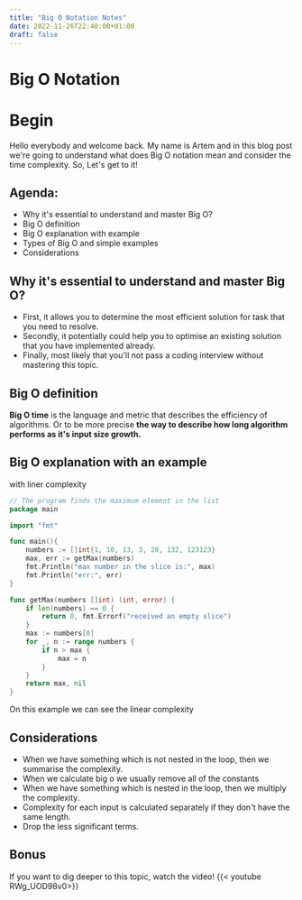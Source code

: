 ```yaml
---
title: "Big O Notation Notes"
date: 2022-11-26T22:40:00+01:00
draft: false 
---
```

# Big O Notation
# Begin

Hello everybody and welcome back. My name is Artem and in this blog post we're going to understand what does Big O notation mean and consider the time complexity. So, Let's get to it!

## Agenda:
- Why it's essential to understand and master Big O?
- Big O definition
- Big O explanation with example
- Types of Big O and simple examples
- Considerations


## Why it's essential to understand and master Big O?
- First, it allows you to determine the most efficient solution for task that you need to resolve.
- Secondly, it potentially could help you to optimise an existing solution that you have implemented already. 
- Finally, most likely that you'll not pass a coding interview without mastering this topic.


## Big O definition
**Big O time** is the language and metric that describes the efficiency of algorithms.
Or to be more precise **the way to describe how long algorithm performs as it's input size growth.**  


## Big O explanation with an example
with liner complexity

```go
// The program finds the maximum element in the list
package main

import "fmt"

func main(){
	numbers := []int{1, 10, 13, 3, 20, 132, 123123}
	max, err := getMax(numbers)
	fmt.Println("max number in the slice is:", max)
	fmt.Println("err:", err)
}

func getMax(numbers []int) (int, error) {
	if len(numbers) == 0 {
		return 0, fmt.Errorf("received an empty slice")
	}
	max := numbers[0]
	for _, n := range numbers {
		if n > max {
			max = n
		}
	}
	return max, nil
}
```

On this example we can see the linear complexity



## Considerations

- When we have something which is not nested in the loop, then we summarise the complexity.
- When we calculate big o we usually remove all of the constants
- When we have something which is nested in the loop, then we multiply the complexity.
- Complexity for each input is calculated separately if they don't have the same length.
- Drop the less significant terms.

## Bonus
If you want to dig deeper to this topic, watch the video!
{{< youtube RWg_UOD98v0>}}
 
